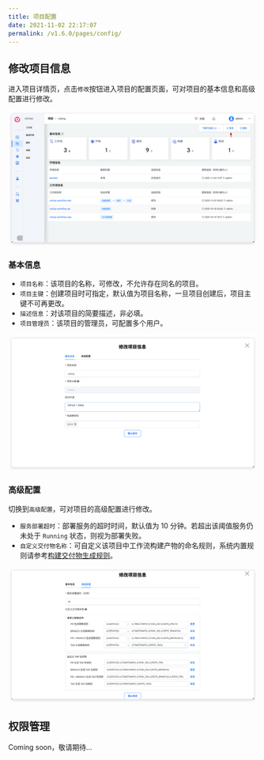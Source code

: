 ```yaml
---
title: 项目配置
date: 2021-11-02 22:17:07
permalink: /v1.6.0/pages/config/
---
```


## 修改项目信息

进入项目详情页，点击`修改`按钮进入项目的配置页面，可对项目的基本信息和高级配置进行修改。

![查看项目配置](./_images/update_project_entry.png)

### 基本信息

- `项目名称`：该项目的名称，可修改，不允许存在同名的项目。
- `项目主键`：创建项目时可指定，默认值为项目名称，一旦项目创建后，项目主键不可再更改。
- `描述信息`：对该项目的简要描述，非必填。
- `项目管理员`：该项目的管理员，可配置多个用户。

![查看项目基本信息](./_images/project_basic_info.png)

### 高级配置

切换到`高级配置`，可对项目的高级配置进行修改。

- `服务部署超时`：部署服务的超时时间，默认值为 10 分钟。若超出该阈值服务仍未处于 `Running` 状态，则视为部署失败。
- `自定义交付物名称`：可自定义该项目中工作流构建产物的命名规则，系统内置规则请参考[构建交付物生成规则](/project/build/#构建交付物生成规则)。

![查看项目基本信息](./_images/project_advanced_config.png)

## 权限管理
Coming soon，敬请期待...
